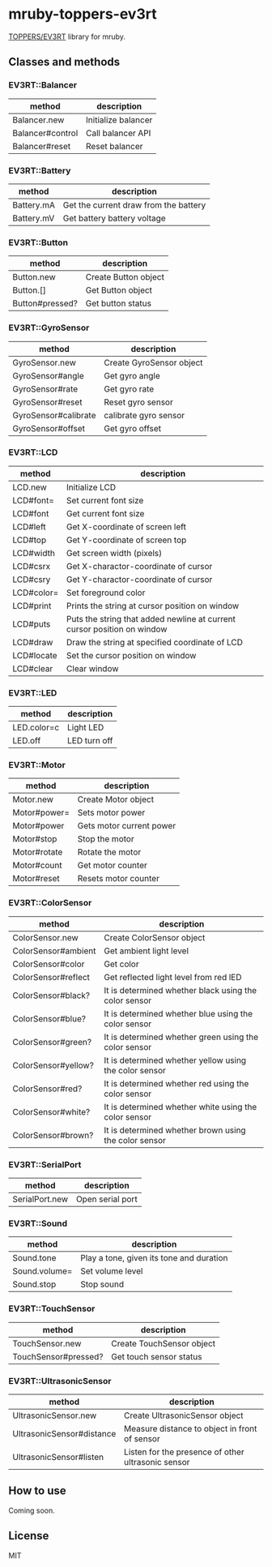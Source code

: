mruby-toppers-ev3rt
===

[TOPPERS/EV3RT](http://dev.toppers.jp/trac_user/ev3pf/wiki/WhatsEV3RT) library for mruby.

## Classes and methods

### EV3RT::Balancer
|method|description|
|-|-|
|Balancer.new|Initialize balancer|
|Balancer#control|Call balancer API|
|Balancer#reset|Reset balancer|

### EV3RT::Battery
|method|description|
|-|-|
|Battery.mA|Get the current draw from the battery|
|Battery.mV|Get battery battery voltage|

### EV3RT::Button  
|method|description|
|-|-|
|Button.new|Create Button object|
|Button.[]|Get Button object|
|Button#pressed?|Get button status|

### EV3RT::GyroSensor
|method|description|
|-|-|
|GyroSensor.new|Create GyroSensor object|
|GyroSensor#angle|Get gyro angle|
|GyroSensor#rate|Get gyro rate|
|GyroSensor#reset|Reset gyro sensor|
|GyroSensor#calibrate|calibrate gyro sensor|
|GyroSensor#offset|Get gyro offset|

### EV3RT::LCD
|method|description|
|-|-|
|LCD.new|Initialize LCD|
|LCD#font=|Set current font size|
|LCD#font|Get current font size|
|LCD#left|Get X-coordinate of screen left|
|LCD#top|Get Y-coordinate of screen top|
|LCD#width|Get screen width (pixels)|
|LCD#csrx|Get X-charactor-coordinate of cursor|
|LCD#csry|Get Y-charactor-coordinate of cursor|
|LCD#color=|Set foreground color|
|LCD#print|Prints the string at cursor position on window|
|LCD#puts|Puts the string that added newline at current cursor position on window|
|LCD#draw|Draw the string at specified coordinate of LCD|
|LCD#locate|Set the cursor position on window|
|LCD#clear|Clear window|

### EV3RT::LED
|method|description|
|-|-|
|LED.color=c|Light LED|
|LED.off|LED turn off|

### EV3RT::Motor
|method|description|
|-|-|
|Motor.new|Create Motor object|
|Motor#power=|Sets motor power|
|Motor#power|Gets motor current power|
|Motor#stop|Stop the motor|
|Motor#rotate|Rotate the motor|
|Motor#count|Get motor counter|
|Motor#reset|Resets motor counter|

### EV3RT::ColorSensor
|method|description|
|-|-|
|ColorSensor.new|Create ColorSensor object|
|ColorSensor#ambient|Get ambient light level|
|ColorSensor#color|Get color|
|ColorSensor#reflect|Get reflected light level from red lED|
|ColorSensor#black?|It is determined whether black using the color sensor|
|ColorSensor#blue?|It is determined whether blue using the color sensor|
|ColorSensor#green?|It is determined whether green using the color sensor|
|ColorSensor#yellow?|It is determined whether yellow using the color sensor|
|ColorSensor#red?|It is determined whether red using the color sensor|
|ColorSensor#white?|It is determined whether white using the color sensor|
|ColorSensor#brown?|It is determined whether brown using the color sensor|

### EV3RT::SerialPort
|method|description|
|-|-|
|SerialPort.new|Open serial port|

### EV3RT::Sound
|method|description|
|-|-|
|Sound.tone|Play a tone, given its tone and duration|
|Sound.volume=|Set volume level|
|Sound.stop|Stop sound|

### EV3RT::TouchSensor
|method|description|
|-|-|
|TouchSensor.new|Create TouchSensor object|
|TouchSensor#pressed?|Get touch sensor status|

### EV3RT::UltrasonicSensor
|method|description|
|-|-|
|UltrasonicSensor.new|Create UltrasonicSensor object|
|UltrasonicSensor#distance|Measure distance to object in front of sensor|
|UltrasonicSensor#listen|Listen for the presence of other ultrasonic sensor|

## How to use
Coming soon.

## License
MIT
